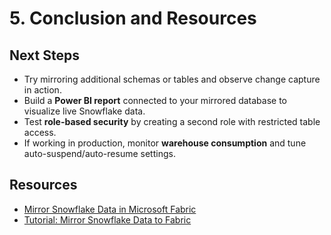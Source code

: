 # 5. Conclusion and Resources

## Next Steps
- Try mirroring additional schemas or tables and observe change capture in action.
- Build a **Power BI report** connected to your mirrored database to visualize live Snowflake data.
- Test **role-based security** by creating a second role with restricted table access.
- If working in production, monitor **warehouse consumption** and tune auto-suspend/auto-resume settings.

## Resources
- [Mirror Snowflake Data in Microsoft Fabric](https://learn.microsoft.com/en-us/fabric/mirroring/snowflake)
- [Tutorial: Mirror Snowflake Data to Fabric](https://learn.microsoft.com/en-us/fabric/mirroring/snowflake-tutorial)

